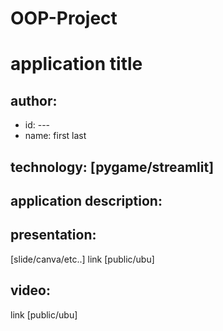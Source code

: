 # OOP-Project

# application title
## author: 
  * id: ---
  * name: first last
## technology: [pygame/streamlit]
## application description:

## presentation:
   [slide/canva/etc..] link [public/ubu]
## video:
   link [public/ubu]


